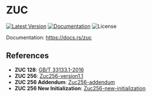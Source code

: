 # ZUC

[![Latest Version]][crates.io]
[![Documentation]][docs.rs] 
![License]

[crates.io]: https://crates.io/crates/zuc
[Latest Version]: https://img.shields.io/crates/v/zuc.svg
[Documentation]: https://docs.rs/zuc/badge.svg
[docs.rs]: https://docs.rs/zuc
[License]: https://img.shields.io/crates/l/zuc.svg

Documentation: <https://docs.rs/zuc>

## References
- **ZUC 128**: [GB/T 33133.1-2016](https://openstd.samr.gov.cn/bzgk/gb/newGbInfo?hcno=8C41A3AEECCA52B5C0011C8010CF0715)
- **ZUC 256**: [Zuc256-version1.1](http://www.is.cas.cn/ztzl2016/zouchongzhi/201801/W020180416526664982687.pdf)
- **ZUC 256 Addendum**: [Zuc256-addendum](http://www.is.cas.cn/ztzl2016/zouchongzhi/201801/W020220926381349696866.pdf)
- **ZUC 256 New Initialization**: [Zuc256-new-initialization](http://www.is.cas.cn/ztzl2016/zouchongzhi/201801/W020230201389233346416.pdf)
